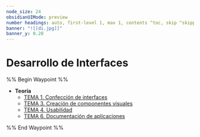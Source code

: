 ```yaml
---
node_size: 24
obsidianUIMode: preview
number headings: auto, first-level 1, max 1, contents ^toc, skip ^skipped, start-at 1, _.1.1.
banner: "![[di.jpg]]"
banner_y: 0.28
---
```

# Desarrollo de Interfaces
%% Begin Waypoint %%
- **Teoría**
	- [TEMA 1. Confección de interfaces](./Teor%C3%ADa/TEMA%201.%20Confecci%C3%B3n%20de%20interfaces.md)
	- [TEMA 3. Creación de componentes visuales](./Teor%C3%ADa/TEMA%203.%20Creaci%C3%B3n%20de%20componentes%20visuales.md)
	- [TEMA 4. Usabilidad](./Teor%C3%ADa/TEMA%204.%20Usabilidad.md)
	- [TEMA 6. Documentación de aplicaciones](./Teor%C3%ADa/TEMA%206.%20Documentaci%C3%B3n%20de%20aplicaciones.md)

%% End Waypoint %%